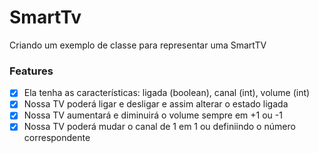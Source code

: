 <h1>SmartTv</h1>
<p>Criando um exemplo de classe para representar uma SmartTV</p>
<p align="center">

<h3>Features</h3>

- [x] Ela tenha as características: ligada (boolean), canal (int), volume (int)<br>
- [x] Nossa TV poderá ligar e desligar e assim alterar o estado ligada<br>
- [x] Nossa TV aumentará e diminuirá o volume sempre em +1 ou -1<br>
- [x] Nossa TV poderá mudar o canal de 1 em 1 ou definiindo o número correspondente<br>
